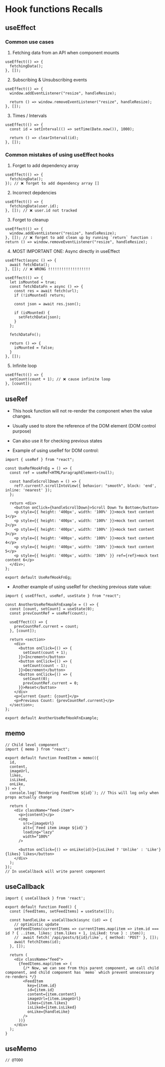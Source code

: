 # Hook functions Recalls

## useEffect

### Common use cases

1. Fetching data from an API when component mounts

```tsx
useEffect(() => {
  fetchingData();
}, []);
```

2. Subscribing & Unsubscribing events

```tsx
useEffect(() => {
  window.addEventListener("resize", handleResize);

  return () => window.removeEventListener("resize", handleResize);
}, []);
```

3. Times / Intervals

```tsx
useEffect(() => {
  const id = setInterval(() => setTime(Date.now()), 1000);

  return () => clearInterval(id);
}, []);
```

### Common mistakes of using useEffect hooks

1. Forget to add dependency array

```tsx
useEffect(() => {
  fetchingData();
}); // ❌ forget to add dependency array []
```

2. Incorrect depdencies

```tsx
useEffect(() => {
  fetchingData(user.id);
}, []); // ❌ user.id not tracked
```

3. Forget to cleanup

```tsx
useEffect(() => {
  window.addEventListener("resize", handleResize);
}, []); // ❌ forget to add clean up by running `return` function : return () => window.removeEventListener("resize", handleResize);
```

4. MOST IMPORTANT ONE: Async directly in useEffect

```tsx
useEffect(async () => {
  await fetchData();
}, []); // ❌ WRONG !!!!!!!!!!!!!!!!!!!
```

```tsx
useEffect(() => {
  let isMounted = true;
  const fetchDataFn = async () => {
    const res = await fetch(url);
    if (!isMounted) return;

    const json = await res.json();

    if (isMounted) {
      setFetchData(json);
    }
  };

  fetchDataFn();

  return () => {
    isMounted = false;
  }
}, []);
```

5. Infinite loop

```tsx
useEffect(() => {
  setCount(count + 1); // ❌ cause infinite loop
}, [count]);
```

## useRef

- This hook function will not re-render the component when the value changes.
- Usually used to store the reference of the DOM element (DOM control purpose)
- Can also use it for checking previous states

- Example of using useRef for DOM control:
```tsx
import { useRef } from "react";

const UseRefHookFnEg = () => {
  const ref = useRef<HTMLParagraphElement>(null);

  const handleScrollDown = () => {
    ref?.current?.scrollIntoView({ behavior: "smooth", block: 'end', inline: 'nearest' });
  };

  return <div>
    <button onClick={handleScrollDown}>Scroll Down To Bottom</button>
    <p style={{ height: '400px', width: '100%' }}>mock text content 1</p>
    <p style={{ height: '400px', width: '100%' }}>mock text content 2</p>
    <p style={{ height: '400px', width: '100%' }}>mock text content 3</p>
    <p style={{ height: '400px', width: '100%' }}>mock text content 4</p>
    <p style={{ height: '400px', width: '100%' }}>mock text content 5</p>
    <p style={{ height: '400px', width: '100%' }} ref={ref}>mock text content 6</p>
  </div>;
};

export default UseRefHookFnEg;
```

- Another example of using useRef for checking previous state value:
```tsx
import { useEffect, useRef, useState } from "react";

const AnotherUseRefHookFnExample = () => {
  const [count, setCount] = useState(0);
  const prevCountRef = useRef(count);

  useEffect(() => {
    prevCountRef.current = count;
  }, [count]);

  return <section>
    <div>
      <button onClick={() => {
        setCount(count + 1);
      }}>Increment</button>
      <button onClick={() => {
        setCount(count - 1);
      }}>Decrement</button>
      <button onClick={() => {
        setCount(0);
        prevCountRef.current = 0;
      }}>Reset</button>
    </div>
    <p>Current Count: {count}</p>
    <p>Previous Count: {prevCountRef.current}</p>
  </section>;
};

export default AnotherUseRefHookFnExample;
```


## memo

```tsx
// Child level component
import { memo } from "react";

export default function FeedItem = memo(({
  id,
  content,
  imageUrl,
  likes,
  isLiked,
  onLike,
}) => {
  console.log(`Rendering FeedItem ${id}`); // This will log only when props actually change 

  return (
    <div className="feed-item">
      <p>{content}</p>
      <img
        src={imageUrl}
        alt={`Feed item image ${id}`}
        loading="lazy"
        width="100%"
      />

      <button onClick={() => onLike(id)}>{isLiked ? 'Unlike' : 'Like'} {likes} likes</button>
    </div>
  );
});
// In useCallback will write parent component
```

## useCallback

```tsx
import { useCallback } from 'react';

export default function Feed() {
  const [feedItems, setFeedItems] = useState([]);

  const handleLike = useCallback(async (id) => {
    // optimistic update
    setFeedItems(currentItems => currentItems.map(item => item.id === id ? { ..item, likes: item.likes + 1, isLiked: true } : item));
    //  await fetch(`/api/posts/${id}/like`, { method: 'POST' }, []);
    await fetchItems(id);
  }, []);

  return (
    <div className="feed">
      {feedItems.map(item => (
        {/* Now, we can see from this parent component, we call child component, and child component has `memo` which prevent unnecessary re-renders */}
        <FeedItem
          key={item.id}
          id={item.id}
          content={item.content}
          imageUrl={item.imageUrl}
          likes={item.likes}
          isLiked={item.isLiked}
          onLike={handleLike}
        />
      ))}
    </div>
  );
}
```

## useMemo

```tsx
// @TODO
```
